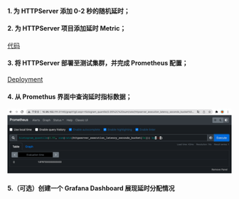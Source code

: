#### 1. 为 HTTPServer 添加 0-2 秒的随机延时；
#### 2. 为 HTTPServer 项目添加延时 Metric；
[代码](../httpserver/main.go)

#### 3. 将 HTTPServer 部署至测试集群，并完成 Prometheus 配置；
[Deployment](../httpserver/deploy/httpserver-deploy.yaml)

#### 4. 从 Promethus 界面中查询延时指标数据；
![img.png](img.png)

#### 5.（可选）创建一个 Grafana Dashboard 展现延时分配情况
